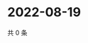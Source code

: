 # 2022-08-19

共 0 条

<!-- BEGIN WEIBO -->
<!-- 最后更新时间 Fri Aug 19 2022 04:19:21 GMT+0800 (China Standard Time) -->

<!-- END WEIBO -->
